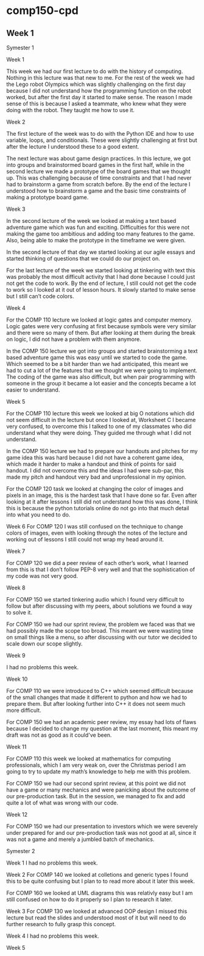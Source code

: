 # comp150-cpd

## Week 1

Symester 1

Week 1 

This week we had our first lecture to do with the history of computing. Nothing in this lecture was that new to me. For the rest of the week we had the Lego robot Olympics which was slightly challenging on the first day because I did not understand how the programming function on the robot worked, but after the first day it started to make sense. The reason I made sense of this is because I asked a teammate, who knew what they were doing with the robot. They taught me how to use it.

Week 2 

The first lecture of the week was to do with the Python IDE and how to use variable, loops, and conditionals. These were slightly challenging at first but after the lecture I understood these to a good extent. 

The next lecture was about game design practices. In this lecture, we got into groups and brainstormed board games in the first half, while in the second lecture we made a prototype of the board games that we thought up. This was challenging because of time constraints and that I had never had to brainstorm a game from scratch before. By the end of the lecture I understood how to brainstorm a game and the basic time constraints of making a prototype board game. 

Week 3

In the second lecture of the week we looked at making a text based adventure game which was fun and exciting. Difficulties for this were not making the game too ambitious and adding too many features to the game. Also, being able to make the prototype in the timeframe we were given.

In the second lecture of that day we started looking at our agile essays and started thinking of questions that we could do our project on. 

For the last lecture of the week we started looking at tinkering with text this was probably the most difficult activity that I had done because I could just not get the code to work. By the end of lecture, I still could not get the code to work so I looked at it out of lesson hours. It slowly started to make sense but I still can’t code colors.

Week 4

For the COMP 110 lecture we looked at logic gates and computer memory. Logic gates were very confusing at first because symbols were very similar and there were so many of them. But after looking at them during the break on logic, I did not have a problem with them anymore. 

In the COMP 150 lecture we got into groups and started brainstorming a text based adventure game this was easy until we started to code the game. Which seemed to be a bit harder than we had anticipated, this meant we had to cut a lot of the features that we thought we were going to implement. The coding of the game was also difficult, but when pair programming with someone in the group it became a lot easier and the concepts became a lot easier to understand. 

Week 5

For the COMP 110 lecture this week we looked at big O notations which did not seem difficult in the lecture but once I looked at, Worksheet C I became very confused, to overcome this I talked to one of my classmates who did understand what they were doing. They guided me through what I did not understand. 

In the COMP 150 lecture we had to prepare our handouts and pitches for my game idea this was hard because I did not have a coherent game idea, which made it harder to make a handout and think of points for said handout. I did not overcome this and the ideas I had were sub-par, this made my pitch and handout very bad and unprofessional in my opinion. 

For the COMP 120 task we looked at changing the color of images and pixels in an image, this is the hardest task that I have done so far. Even after looking at it after lessons I still did not understand how this was done, I think this is because the python tutorials online do not go into that much detail into what you need to do.

Week 6
For COMP 120 I was still confused on the technique to change colors of images, even with looking through the notes of the lecture and working out of lessons I still could not wrap my head around it.

Week 7

For COMP 120 we did a peer review of each other’s work, what I learned from this is that I don’t follow PEP-8 very well and that the sophistication of my code was not very good.

Week 8

For COMP 150 we started tinkering audio which I found very difficult to follow but after discussing with my peers, about solutions we found a way to solve it.

For COMP 150 we had our sprint review, the problem we faced was that we had possibly made the scope too broad. This meant we were wasting time on small things like a menu, so after discussing with our tutor we decided to scale down our scope slightly.

Week 9

I had no problems this week.

Week 10

For COMP 110 we were introduced to C++ which seemed difficult because of the small changes that made it different to python and how we had to prepare them. But after looking further into C++ it does not seem much more difficult.

For COMP 150 we had an academic peer review, my essay had lots of flaws because I decided to change my question at the last moment, this meant my draft was not as good as it could've been.

Week 11

For COMP 110 this week we looked at mathematics for computing professionals, which I am very weak on, over the Christmas period I am going to try to update my math’s knowledge to help me with this problem.

For COMP 150 we had our second sprint review, at this point we did not have a game or many mechanics and were panicking about the outcome of our pre-production task. But in the session, we managed to fix and add quite a lot of what was wrong with our code.

Week 12

For COMP 150 we had our presentation to investors which we were severely under prepared for and our pre-production task was not good at all, since it was not a game and merely a jumbled batch of mechanics.

Symester 2

Week 1
I had no problems this week.

Week 2
For COMP 140 we looked at colletions and generic types I found this to be quite confusing but I plan to to read more about it later this week. 

For COMP 160 we looked at UML diagrams this was relativly easy but I am still confused on how to do it properly so I plan to research it later.

Week 3
For COMP 130 we looked at advanced OOP design I missed this lecture but read the slides and understood most of it but will need to do further research to fully grasp this concept.


Week 4
I had no problems this week.

Week 5








